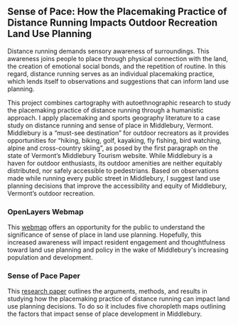 ## Sense of Pace: How the Placemaking Practice of Distance Running Impacts Outdoor Recreation Land Use Planning  

Distance running demands sensory awareness of surroundings. This awareness joins people to place through physical connection with the land, the creation of emotional social bonds, and the repetition of routine. In this regard, distance running serves as an individual placemaking practice, which lends itself to observations and suggestions that can inform land use planning.  

This project combines cartography with autoethnographic research to study the placemaking practice of distance running through a humanistic approach. I apply placemaking and sports geography literature to a case study on distance running and sense of place in Middlebury, Vermont. Middlebury is a “must-see destination” for outdoor recreators as it provides opportunities for “hiking, biking, golf, kayaking, fly fishing, bird watching, alpine and cross-country skiing”, as posed by the first paragraph on the state of Vermont’s Middlebury Tourism website. While Middlebury is a haven for outdoor enthusiasts, its outdoor amenities are neither equitably distributed, nor safely accessible to pedestrians. Based on observations made while running every public street in Middlebury, I suggest land use planning decisions that improve the accessibility and equity of Middlebury, Vermont’s outdoor recreation.  

### OpenLayers Webmap  
This [webmap](https://Mistaya-Smith.github.io/Map/index.html) offers an opportunity for the public to understand the significance of sense of place in land use planning. Hopefully, this increased awareness will impact resident engagement and thoughtfulness toward land use planning and policy in the wake of Middlebury's increasing population and development.

### Sense of Pace Paper
This [research paper](https://Mistaya-Smith.github.io/Paper/SenseofPacePaper.pdf) outlines the arguments, methods, and results in studying how the placemaking practice of distance running can impact land use planning decisions. To do so it includes five choropleth maps outlining the factors that impact sense of place development in Middlebury. 
